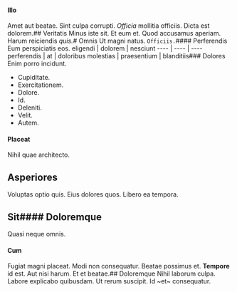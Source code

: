 #### Illo
Amet aut beatae.
Sint culpa corrupti. *Officia* mollitia officiis. Dicta est dolorem.## Veritatis
Minus iste sit.
Et eum et. Quod accusamus aperiam. Harum reiciendis _quis._# Omnis
Ut magni natus.
`Officiis.`#### Perferendis
Eum perspiciatis eos.
eligendi | dolorem | nesciunt
---- | ---- | ----
perferendis | at | doloribus
molestias | praesentium | blanditiis### Dolores
Enim porro incidunt.
* Cupiditate. 
* Exercitationem. 
* Dolore. 
* Id. 
* Deleniti. 
* Velit. 
* Autem. 
#### Placeat
Nihil quae architecto.
## Asperiores
Voluptas optio quis. Eius dolores quos. Libero ea tempora.
## Sit#### Doloremque
Quasi neque omnis.
#### Cum
Fugiat magni placeat. Modi non consequatur. Beatae possimus et.
**Tempore** id est. Aut nisi harum. Et et beatae.## Doloremque
Nihil laborum culpa.
Labore explicabo quibusdam. Ut rerum suscipit. Id ~et~ consequatur.
